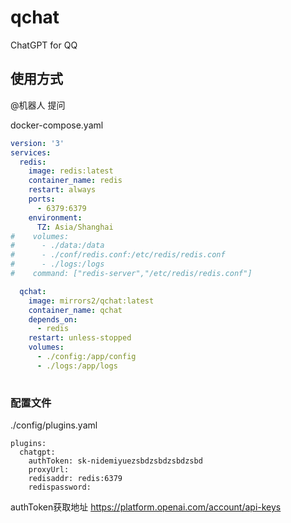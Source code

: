 # qchat

ChatGPT for QQ
## 使用方式
@机器人 提问

docker-compose.yaml
```Docker-compose.yaml
version: '3'
services:
  redis:
    image: redis:latest
    container_name: redis
    restart: always
    ports:
      - 6379:6379
    environment:
      TZ: Asia/Shanghai      
#    volumes:
#      - ./data:/data
#      - ./conf/redis.conf:/etc/redis/redis.conf
#      - ./logs:/logs
#    command: ["redis-server","/etc/redis/redis.conf"]  

  qchat:
    image: mirrors2/qchat:latest
    container_name: qchat
    depends_on:
      - redis
    restart: unless-stopped
    volumes:
      - ./config:/app/config
      - ./logs:/app/logs
    
```
### 配置文件

./config/plugins.yaml
```
plugins:
  chatgpt:
    authToken: sk-nidemiyuezsbdzsbdzsbdzsbd
    proxyUrl: 
    redisaddr: redis:6379
    redispassword: 
```

authToken获取地址 https://platform.openai.com/account/api-keys
